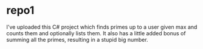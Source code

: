 # repo1
I've uploaded this C# project which finds primes up to a user given max 
and counts them and optionally lists them.  It also has a little added bonus of
summing all the primes, resulting in a stupid big number.

